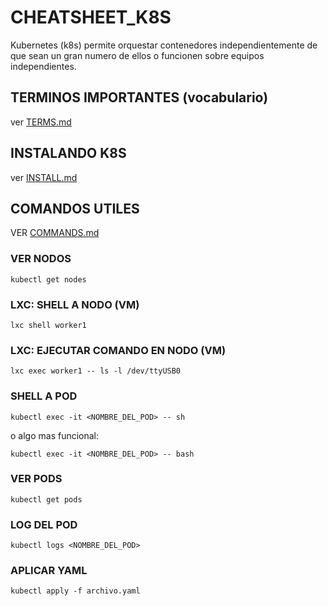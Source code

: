 # CHEATSHEET_K8S
Kubernetes (k8s) permite orquestar contenedores independientemente de que sean un gran numero de ellos o funcionen sobre equipos independientes.

## TERMINOS IMPORTANTES (vocabulario)
ver [TERMS.md](https://github.com/elarreglador/cheatsheet_K8S/blob/main/TERMS.md)

## INSTALANDO K8S
ver [INSTALL.md](https://github.com/elarreglador/cheatsheet_K8S/blob/main/INSTALL.md)

## COMANDOS UTILES
VER [COMMANDS.md](https://github.com/elarreglador/cheatsheet_K8S/blob/main/COMMANDS.md)

### VER NODOS
```
kubectl get nodes
```
### LXC: SHELL A NODO (VM)
```
lxc shell worker1
```
### LXC: EJECUTAR COMANDO EN NODO (VM)
```
lxc exec worker1 -- ls -l /dev/ttyUSB0
```
### SHELL A POD
```
kubectl exec -it <NOMBRE_DEL_POD> -- sh
```
o algo mas funcional:
```
kubectl exec -it <NOMBRE_DEL_POD> -- bash
```
### VER PODS
```
kubectl get pods
```
### LOG DEL POD
```
kubectl logs <NOMBRE_DEL_POD>
```
### APLICAR YAML
```
kubectl apply -f archivo.yaml
```


